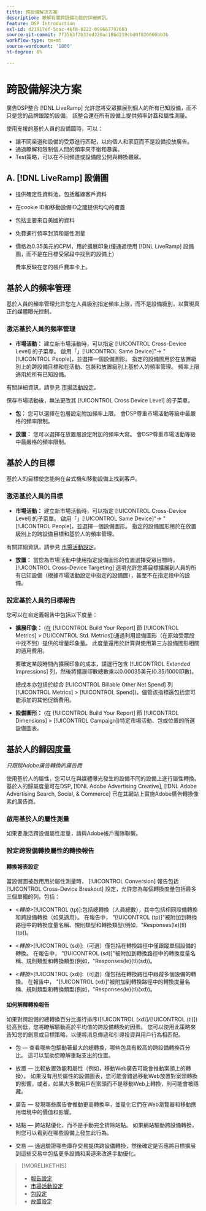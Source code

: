 ```yaml
---
title: 跨設備解決方案
description: 瞭解有關跨設備功能的詳細資訊。
feature: DSP Introduction
exl-id: d21917ef-5cac-46f8-8222-099667797683
source-git-commit: 7f35b3f3b33ed320ac186d219cbd0f826666bb3b
workflow-type: tm+mt
source-wordcount: '1000'
ht-degree: 0%

---
```


# 跨設備解決方案

廣告DSP整合 [!DNL LiveRamp] 允許您將受眾擴展到個人的所有已知設備，而不只是您的品牌跟蹤的設備。 該整合還在所有設備上提供頻率封蓋和屬性測量。

使用支援的基於人員的設備圖時，可以：

* 讓不同渠道和設備的受眾進行匹配，以向個人和家庭而不是設備投放廣告。
* 通過瞭解和限制個人間的頻率來平衡和暴露。
* Test策略，可以在不同頻道或設備間公開與轉換觀眾。

## A. [!DNL LiveRamp] 設備圖

* 提供確定性資料池，包括離線客戶資料

* 在cookie ID和移動設備ID之間提供均勻的覆蓋

* 包括主要來自美國的資料

* 免費進行頻率封頂和屬性測量

* 價格為0.35美元的CPM，用於擴展印象(僅通過使用 [!DNL LiveRamp] 設備圖，而不是在目標受眾段中找到的設備上)

   費率反映在您的帳戶費率卡上。

## 基於人的頻率管理

基於人員的頻率管理允許您在人員級別指定頻率上限，而不是設備級別，以實現真正的媒體曝光控制。

### 激活基於人員的頻率管理

* **市場活動：** 建立新市場活動時，可以指定 [!UICONTROL Cross-Device Level] 的子菜單。 啟用「」[!UICONTROL Same Device]&quot;-> &quot;[!UICONTROL People]，並選擇一個設備圖形。 指定的設備圖用於在放置級別上的跨設備目標和在活動、包裝和放置級別上基於人的頻率管理。 頻率上限適用於所有已知設備。

有關詳細資訊，請參見 [市場活動設定](/help/dsp/campaign-management/campaigns/campaign-settings.md)。

保存市場活動後，無法更改其 [!UICONTROL Cross Device Level] 的子菜單。

* **包：**  您可以選擇在包層設定附加頻率上限。 會DSP尊重市場活動等級中最嚴格的頻率限制。

* **放置：** 您可以選擇在放置層設定附加的頻率大寫。 會DSP尊重市場活動等級中最嚴格的頻率限制。

## 基於人的目標

基於人的目標使您能夠在台式機和移動設備上找到客戶。

### 激活基於人員的目標

* **市場活動：** 建立新市場活動時，可以指定 [!UICONTROL Cross-Device Level] 的子菜單。 啟用「」[!UICONTROL Same Device]&quot;-> &quot;[!UICONTROL People]，並選擇一個設備圖形。 指定的設備圖形用於在放置級別上的跨設備目標和基於人的頻率管理。

有關詳細資訊，請參見 [市場活動設定](/help/dsp/campaign-management/campaigns/campaign-settings.md)。

* **放置：** 當您為市場活動中使用指定設備圖形的位置選擇受眾目標時， [!UICONTROL Cross-Device Targeting] 選項允許您將目標擴展到人員的所有已知設備（根據市場活動設定中指定的設備圖），甚至不在指定段中的設備。

### 設定基於人員的目標報告

您可以在自定義報告中包括以下度量：

* **擴展印象：** (在 [!UICONTROL Build Your Report] 節 [!UICONTROL Metrics] > [!UICONTROL Std. Metrics])通過利用設備圖形（在原始受眾段中找不到）提供的增量印象量。 此度量還用於計算與使用第三方設備圖形相關的適用費用。

   要確定某段時間內擴展印象的成本，請運行包含 [!UICONTROL Extended Impressions] 列，然後將擴展印數總數乘以0.00035美元(0.35/1000印數)。

   總成本亦包括於綜合 [!UICONTROL Billable Other Net Spend] 列 [!UICONTROL Metrics] > [!UICONTROL Spend])，儘管該指標還包括您可能添加的其他促銷費用。

* **設備圖形：** (在 [!UICONTROL Build Your Report] 節 [!UICONTROL Dimensions] > [!UICONTROL Campaign])特定市場活動、包或位置的所選設備圖表。

## 基於人的歸因度量

*只跟蹤Adobe廣告轉換的廣告商*

使用基於人的屬性，您可以在與媒體曝光發生的設備不同的設備上進行屬性轉換。 基於人的歸屬度量可在DSP, [!DNL Adobe Advertising Creative], [!DNL Adobe Advertising Search, Social, & Commerce] 已在其網站上實施Adobe廣告轉換像素的廣告商。

### 啟用基於人的屬性測量

如果要激活跨設備屬性度量，請與Adobe帳戶團隊聯繫。

### 設定跨設備轉換屬性的轉換報告

#### 轉換報表設定

當設備圖被啟用用於屬性測量時， [!UICONTROL Conversion] 報告包括 [!UICONTROL Cross-Device Breakout] 設定，允許您為每個轉換度量包括最多三個單獨的列，包括：

* &lt;*轉換*>[!UICONTROL (tp)]:包括總轉換（人員總數），其中包括相同設備轉換和跨設備轉換（如果適用）。 在報告中， &quot;[!UICONTROL (tp)]&quot;被附加到轉換路徑中的轉換度量名稱、規則類型和轉換類型(例如，&quot;Responses(le)(tl)(tp))。

* &lt;*轉換*>[!UICONTROL (sd)]:（可選）僅包括在轉換路徑中僅跟蹤單個設備的轉換。 在報告中， &quot;[!UICONTROL (sd)]&quot;被附加到轉換路徑中的轉換度量名稱、規則類型和轉換類型(例如，&quot;Responses(le)(tl)(sd))。

* &lt;*轉換*>[!UICONTROL (xd)]:（可選）僅包括在轉換路徑中跟蹤多個設備的轉換。 在報告中， &quot;[!UICONTROL (xd)]&quot;被附加到轉換路徑中的轉換度量名稱、規則類型和轉換類型(例如，&quot;Responses(le)(tl)(xd))。

#### 如何解釋轉換報告

如果對跨設備的總轉換百分比進行排序([!UICONTROL (xd)]/[!UICONTROL (tl)])從高到低，您將瞭解驅動高於平均值的跨設備轉換的因素。 您可以使用此策略來告知您的創意或目標策略，以便將消息傳遞和引導投資與用戶行為相匹配。

* 包 — 查看哪些包驅動著最大的總轉換，哪些包具有較高的跨設備轉換百分比。 這可以幫助您瞭解重點支出的位置。

* 放置 — 比較放置效能和屬性（例如，移動Web廣告可能會推動案頭上的轉換）。 如果沒有用於屬性的設備圖表，您可能會錯過移動Web放置對案頭轉換的影響，或者，如果大多數用戶在案頭而不是移動Web上轉換，則可能會被隱藏。

* 廣告 — 發現哪些廣告會推動更高轉換率，並量化它們在Web瀏覽器和移動應用環境中的價值和影響。

* 站點 — 跨站點優化，而不是手動完全排除站點。 如果網站驅動跨設備轉換，則您可以看到在哪些設備上發生此行為。

* 交易 — 通過驗證哪些庫存交易提供跨設備轉換，然後確定是否應將目標擴展到這些交易中包括更多設備和渠道來改進手動優化。

>[!MORELIKETHIS]
>
>* [報告設定](/help/dsp/reports/report-settings.md)
>* [市場活動設定](/help/dsp/campaign-management/campaigns/campaign-settings.md)
>* [包設定](/help/dsp/campaign-management/packages/package-settings.md)
>* [放置設定](/help/dsp/campaign-management/placements/placement-settings.md)

